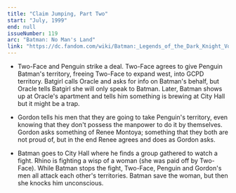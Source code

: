 ```yaml
---
title: "Claim Jumping, Part Two"
start: "July, 1999"
end: null
issueNumber: 119
arc: "Batman: No Man's Land"
link: "https://dc.fandom.com/wiki/Batman:_Legends_of_the_Dark_Knight_Vol_1_119"
---
```


- Two-Face and Penguin strike a deal. Two-Face agrees to give Penguin Batman's territory, freeing Two-Face to expand west, into GCPD territory. Batgirl calls Oracle and asks for info on Batman's behalf, but Oracle tells Batgirl she will only speak to Batman. Later, Batman shows up at Oracle's apartment and tells him something is brewing at City Hall but it might be a trap.

- Gordon tells his men that they are going to take Penguin's territory, even knowing that they don't possess the manpower to do it by themselves. Gordon asks something of Renee Montoya; something that they both are not proud of, but in the end Renee agrees and does as Gordon asks.

- Batman goes to City Hall where he finds a group gathered to watch a fight. Rhino is fighting a wisp of a woman (she was paid off by Two-Face). While Batman stops the fight, Two-Face, Penguin and Gordon's men all attack each other's territories. Batman save the woman, but then she knocks him unconscious.
